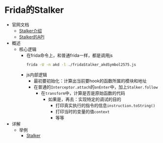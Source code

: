 # Frida的Stalker

* 官网文档
  * [Stalker介绍](https://frida.re/docs/stalker/)
  * [Stalker的API](https://frida.re/docs/javascript-api/#stalker)
* 概述
  * 核心逻辑
    * 在frida命令上，和普通frida一样，都是调用js
      ```bash
      frida -U -n akd -l ./fridaStalker_akdSymbol2575.js
      ```
    * js内部逻辑
      * 最初要初始化：计算出当前要hook的函数所属的模块和地址
      * 在普通的`Interceptor.attach`的`onEnter`中，加上`Stalker.follow`
        * 在`transform`中，计算是否是原始函数的代码
          * 如果是，再去：实现特定的调试的目的
            * 打印真实执行的指令的信息`instruction.toString()`
            * 打印当时的变量的值`context`
            * 等等
* 详解
  * 举例
    * [Stalker](../../frida_example/frida/ios_objc/stalker/README.md)
